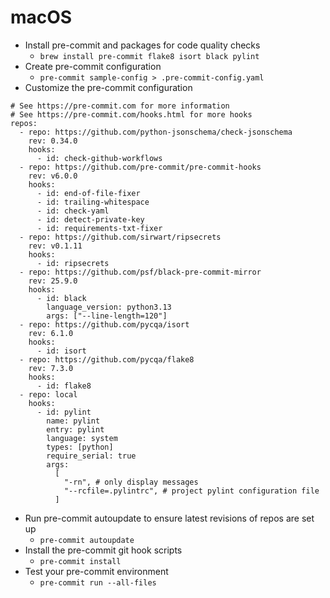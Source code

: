# macOS
* Install pre-commit and packages for code quality checks
  * `brew install pre-commit flake8 isort black pylint`
* Create pre-commit configuration
  * `pre-commit sample-config > .pre-commit-config.yaml`
* Customize the pre-commit configuration
```
# See https://pre-commit.com for more information
# See https://pre-commit.com/hooks.html for more hooks
repos:
  - repo: https://github.com/python-jsonschema/check-jsonschema
    rev: 0.34.0
    hooks:
      - id: check-github-workflows
  - repo: https://github.com/pre-commit/pre-commit-hooks
    rev: v6.0.0
    hooks:
      - id: end-of-file-fixer
      - id: trailing-whitespace
      - id: check-yaml
      - id: detect-private-key
      - id: requirements-txt-fixer
  - repo: https://github.com/sirwart/ripsecrets
    rev: v0.1.11
    hooks:
      - id: ripsecrets
  - repo: https://github.com/psf/black-pre-commit-mirror
    rev: 25.9.0
    hooks:
      - id: black
        language_version: python3.13
        args: ["--line-length=120"]
  - repo: https://github.com/pycqa/isort
    rev: 6.1.0
    hooks:
      - id: isort
  - repo: https://github.com/pycqa/flake8
    rev: 7.3.0
    hooks:
      - id: flake8
  - repo: local
    hooks:
      - id: pylint
        name: pylint
        entry: pylint
        language: system
        types: [python]
        require_serial: true
        args:
          [
            "-rn", # only display messages
            "--rcfile=.pylintrc", # project pylint configuration file
          ]
```
* Run pre-commit autoupdate to ensure latest revisions of repos are set up
  * `pre-commit autoupdate`
* Install the pre-commit git hook scripts
  * `pre-commit install`
* Test your pre-commit environment
  * `pre-commit run --all-files`
